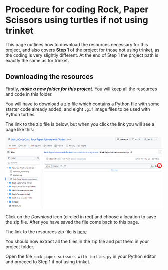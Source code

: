 # Procedure for coding Rock, Paper Scissors using turtles if not using trinket

This page outlines how to download the resources necessary for this project, and also covers **Step 1** of the project for those not using trinket, as the coding is very slightly different. At the end of Step 1 the project path is exactly the same as for trinket.

## Downloading the resources

Firstly, ***make a new folder for this project***. You will keep all the resources and code in this folder.

You will have to download a zip file which contains a Python file with some starter code already added, and eight ```.gif``` image files to be used with Python turtles.

The link to the zip file is below, but when you click the link you will see a page like this:

![Resources zip file](Download_button.png "Graphic showing the download button")

Click on the *Download* icon (circled in red) and choose a location to save the zip file. After you have saved the file come back to this page.

The link to the resources zip file is [here](Rock-Paper-Scissors-resources.zip)

You should now extract all the files in the zip file and put them in your project folder.

Open the file ```rock-paper-scissors-with-turtles.py``` in your Python editor and proceed to Step 1 if not using trinket.

## 
